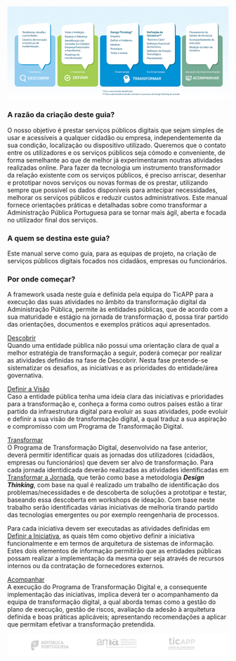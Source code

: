 

![proceso](images/processo_td.png)

### A razão da criação deste guia?
O nosso objetivo é prestar serviços públicos digitais que sejam simples de usar e acessíveis a qualquer cidadão ou empresa, independentemente da sua condição, localização ou dispositivo utilizado. Queremos que o contato entre os utilizadores e os serviços públicos seja cómodo e conveniente, de forma semelhante ao que de melhor já experimentaram noutras atividades realizadas online. 
Para fazer da tecnologia um instrumento transformador da relação existente com os serviços públicos, é preciso arriscar, desenhar e prototipar novos serviços ou novas formas de os prestar, utilizando sempre que possível os dados disponíveis para antecipar necessidades, melhorar os serviços públicos e reduzir custos administrativos.
Este manual fornece orientações práticas e detalhadas sobre como transformar a Administração Pública Portuguesa para se tornar mais ágil, aberta e focada no utilizador final dos serviços. 

### A quem se destina este guia?
Este manual serve como guia, para as equipas de projeto, na criação de serviços públicos digitais focados nos cidadãos, empresas ou funcionários.

### Por onde começar?
A framework usada neste guia e definida pela equipa do TicAPP para a execução das suas atividades no âmbito da transformação digital da Administração Pública, permite às entidades públicas, que de acordo com a sua maturidade e estágio na jornada de transformação d, possa tirar partido das orientações, documentos e exemplos práticos aqui apresentados.    


[Descobrir](0-Descobrir.md)    
Quando uma entidade pública não possui uma orientação clara de qual a melhor estratégia de transformação a seguir, poderá começar por realizar as atividades definidas na fase de Descobrir. Nesta fase pretende-se sistematizar os desafios, as iniciativas e as prioridades do entidade/área governativa.  


[Definir a Visão](1-DefinicaoVisao.md)   
Caso a entidade pública tenha uma ideia clara das iniciativas e prioridades para a transformação e, conheça a forma como outros países estão a tirar partido da infraestrutura digital para evoluir as suas atividades, pode evoluir e definir a sua visão de transformação digital, a qual traduz a sua aspiração e compromisso com um Programa de Transformação Digital.
  

[Transformar](2-Transformar.md)   
O Programa de Transformação Digital, desenvolvido na fase anterior, deverá permitir identificar quais as jornadas dos utilizadores (cidadãos, empresas ou funcionários) que devem ser alvo de transformação.
Para cada jornada identidicada deverão realizadas as atividades identificadas em [Transformar a Jornada](2.1-TransformaraJornada.md), que terão como base a metodologia ***Design Thinking***, com base na qual é realizado um trabalho de identificação dos problemas/necessidades e de descoberta de soluções a prototipar e testar, baseando essa descoberta em workshops de ideação. Com base neste trabalho serão identificadas várias iniciativas de melhoria tirando partido das tecnologias emergentes ou por exemplo reengenharia de processos. 

Para cada iniciativa devem ser executadas as atividades definidas em [Definir a Iniciativa](2.2-DefinirIniciativa.md), as quais têm como objetivo definir a iniciativa funcionalmente e em termos de arquitetura de sistemas de informação. Estes dois elementos de informação permitirão que as entidades públicas possam realizar a implementação da mesma quer seja através de recursos internos ou da contratação de fornecedores externos.



[Acompanhar](3-Acompanhamento.md)  
A execução do Programa de Transformação Digital e, a consequente implementação das iniciativas, implica deverá ter o acompanhamento da equipa de transformação digital, a qual aborda temas como a gestão do plano de execução, gestão de riscos, avaliação da adesão à arquitetura definida e boas práticas aplicáveis; apresentando recomendações a aplicar que permitam efetivar a transformação pretendida.


![republica_ama_ticapp](images/rodape.png)